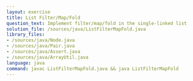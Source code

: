 ```yaml
---
layout: exercise
title: List Filter/Map/Fold
question_text: Implement filter/map/fold in the single-linked list
solution_file: /sources/java/ListFilterMapFold.java
library_files:
- /sources/java/Node.java
- /sources/java/Pair.java
- /sources/java/Assert.java
- /sources/java/ArrayUtil.java
language: java
command: javac ListFilterMapFold.java && java ListFilterMapFold
---
```

